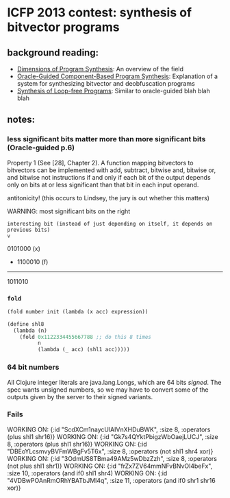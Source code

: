 # ICFP 2013 contest: synthesis of bitvector programs

## background reading:

- [Dimensions of Program Synthesis](http://www.cis.upenn.edu/~alur/CIS673/gulwani10.pdf): An overview of the field
- [Oracle-Guided Component-Based Program Synthesis](http://www.eecs.berkeley.edu/~sseshia/review/seshia-icse10.pdf): Explanation of a system for synthesizing bitvector and deobfuscation programs
- [Synthesis of Loop-free Programs](http://research.microsoft.com/en-us/um/people/sumitg/pubs/pldi11-loopfree-synthesis.pdf): Similar to oracle-guided blah blah blah

## notes:

### less significant bits matter more than more significant bits (Oracle-guided p.6)

Property 1 (See [28], Chapter 2). A function mapping bitvectors to
bitvectors can be implemented with add, subtract, bitwise and, bitwise
or, and bitwise not instructions if and only if each bit of the output
depends only on bits at or less significant than that bit in each
input operand.

antitonicity! (this occurs to Lindsey, the jury is out whether this matters)

WARNING: most significant bits on the right

    interesting bit (instead of just depending on itself, it depends on previous bits)
    v
  0101000 (x)
+ 1100010 (f)
---------
  1011010

### `fold`

```clj
(fold number init (lambda (x acc) expression))

(define shl8
  (lambda (n)
    (fold 0x1122334455667788 ;; do this 8 times
          n
          (lambda (_ acc) (shl1 acc)))))
```

### 64 bit numbers

All Clojure integer literals are java.lang.Longs, which are 64 bits _signed_. The spec wants unsigned numbers, so we may have to convert some of the outputs given by the server to their signed variants.

### Fails

WORKING ON: {:id "ScdXCm1naycUlAIVnXHDuBWK", :size 8, :operators (plus shl1 shr16)}
WORKING ON: {:id "Gk7s4QYktPbigzWbOaejLUCJ", :size 8, :operators (plus shl1 shr16)}
WORKING ON: {:id "DBEoYLcsmvyBVFmWBgFv5T6x", :size 8, :operators (not shl1 shr4 xor)}
WORKING ON: {:id "3OdmUS8TBma49AMz5wDbzZzh", :size 8, :operators (not plus shl1 shr1)}
WORKING ON: {:id "frZx7ZV64mmNFvBNvOl4beFx", :size 10, :operators (and if0 shl1 shr4)
WORKING ON: {:id "4VDBwPOAnRmORhYBATbJMl4q", :size 11, :operators (and if0 shr1 shr16 xor)}
